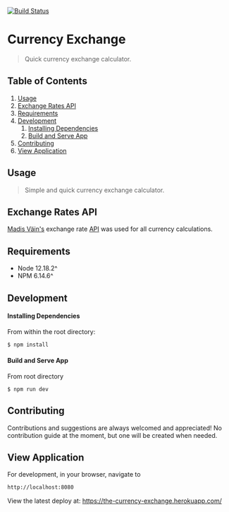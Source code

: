 [![Build Status](https://travis-ci.org/mau11/currency-exchange.svg?branch=master)](https://travis-ci.org/mau11/currency-exchange)
# Currency Exchange

> Quick currency exchange calculator.

## Table of Contents

1. [Usage](#Usage)
1. [Exchange Rates API](#exchange-rates-api)
1. [Requirements](#requirements)
1. [Development](#development)
    1. [Installing Dependencies](#installing-dependencies)
    1. [Build and Serve App](#build-and-serve-app)
1. [Contributing](#contributing)
1. [View Application](#view-application)

## Usage

> Simple and quick currency exchange calculator.

## Exchange Rates API

[Madis Väin's](https://github.com/madisvain) exchange rate [API](https://exchangeratesapi.io/) was used for all currency calculations.

## Requirements

- Node 12.18.2^
- NPM 6.14.6^

## Development

#### Installing Dependencies

From within the root directory:

```sh
$ npm install
```

#### Build and Serve App
From root directory
```
$ npm run dev
```

## Contributing

Contributions and suggestions are always welcomed and appreciated! No contribution guide at the moment, but one will be created when needed.

## View Application
For development, in your browser, navigate to
```sh
http://localhost:8080
```

View the latest deploy at: https://the-currency-exchange.herokuapp.com/
